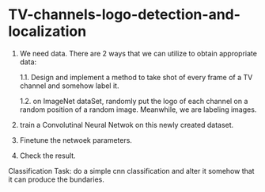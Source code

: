 # TV-channels-logo-detection-and-localization
1. We need data. There are 2 ways that we can utilize to obtain appropriate data:

    1.1. Design and implement a method to take shot of every frame of a TV channel and somehow label it.
  
    1.2. on ImageNet dataSet, randomly put the logo of each channel on a random position of a random image. Meanwhile, we are labeling images.
  
2. train a Convolutinal Neural Netwok on this newly created dataset.
3. Finetune the netwoek parameters.
4. Check the result.

Classification Task:
do a simple cnn classification and alter it somehow that it can produce the bundaries.
